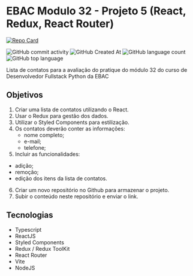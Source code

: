 # EBAC Modulo 32 - Projeto 5 (React, Redux, React Router)
[![Repo Card](https://github-readme-stats.vercel.app/api/pin/?username=FabioFelipeSantos&repo=ebac-pratique-32-contac-list&bg_color=000&border_color=30A3DC&show_icons=true&icon_color=30A3DC&title_color=E94D5F&text_color=FFF)](https://github.com/FabioFelipeSantos/ebac-pratique-32-contac-list)

![GitHub commit activity](https://img.shields.io/github/commit-activity/t/FabioFelipeSantos/ebac-pratique-32-contac-list?style=plastic)
![GitHub Created At](https://img.shields.io/github/created-at/FabioFelipeSantos/ebac-pratique-32-contac-list?style=plastic)
![GitHub language count](https://img.shields.io/github/languages/count/FabioFelipeSantos/ebac-pratique-32-contac-list?style=plastic)
![GitHub top language](https://img.shields.io/github/languages/top/FabioFelipeSantos/ebac-pratique-32-contac-list?style=plastic)

Lista de contatos para a avaliação do pratique do módulo 32 do curso de Desenvolvedor Fullstack Python da EBAC

## Objetivos

1. Criar uma lista de contatos utilizando o React.
2. Usar o Redux para gestão dos dados.
3. Utilizar o Styled Components para estilização.
4. Os contatos deverão conter as informações:
   - nome completo;
   - e-mail;
   - telefone;
5. Incluir as funcionalidades:
  - adição;
  - remoção;
  - edição dos itens da lista de contatos.
6. Criar um novo repositório no Github para armazenar o projeto.
7. Subir o conteúdo neste repositório e enviar o link.

## Tecnologias

- Typescript
- ReactJS
- Styled Components
- Redux / Redux ToolKit
- React Router
- Vite
- NodeJS
